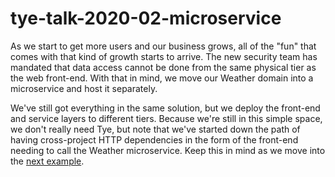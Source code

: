 # tye-talk-2020-02-microservice
As we start to get more users and our business grows, all of the "fun" that comes with that kind of growth starts to arrive.  The new security team has mandated that data access cannot be done from the same physical tier as the web front-end.  With that in mind, we move our Weather domain into a microservice and host it separately.  

We've still got everything in the same solution, but we deploy the front-end and service layers to different tiers.  Because we're still in this simple space, we don't really need Tye, but note that we've started down the path of having cross-project HTTP dependencies in the form of the front-end needing to call the Weather microservice.  Keep this in mind as we move into the [next example](../tye-talk-2020-03-more-microservices).
